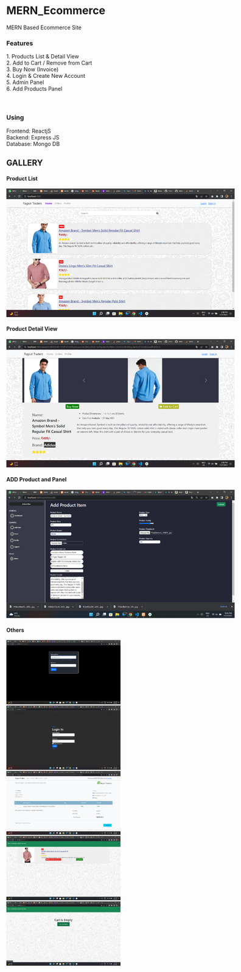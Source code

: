 # MERN_Ecommerce
MERN Based Ecommerce Site


<h3>Features</h3>
1. Products List & Detail View <br>
2. Add to Cart / Remove from Cart<br>
3. Buy Now (Invoice)<br>
4. Login & Create New Account <br>
5. Admin Panel<br>
6. Add Products Panel<br>

<br>
<br>
<h3>Using</h3>
Frontend: ReactjS<br>
Backend: Express JS<br>
Database: Mongo DB<br>


<h2>GALLERY</h2>

<h4>Product List</h4>
<img src="https://raw.githubusercontent.com/Johnscott207/MERN_Ecommerce/master/Screenshots/Screenshot%20(54).png" style="max-width:600px;" />

<br/>
<h4>Product Detail View</h4>
<img src="https://raw.githubusercontent.com/Johnscott207/MERN_Ecommerce/master/Screenshots/Screenshot%20(55).png" style="max-width:600px;" />

<br/>
<h4>ADD Product and Panel</h4>
<img src="https://raw.githubusercontent.com/Johnscott207/MERN_Ecommerce/master/Screenshots/Screenshot%20(52).png" style="max-width:600px;" />

<br/>
<h4>Others</h4>
<img src="https://raw.githubusercontent.com/Johnscott207/MERN_Ecommerce/master/Screenshots/Screenshot%20(53).png" style="width:300px;" />

<img src="https://raw.githubusercontent.com/Johnscott207/MERN_Ecommerce/master/Screenshots/Screenshot%20(56).png" style="width:300px;" />

<img src="https://raw.githubusercontent.com/Johnscott207/MERN_Ecommerce/master/Screenshots/Screenshot%20(57).png" style="width:300px;" />

<img src="https://raw.githubusercontent.com/Johnscott207/MERN_Ecommerce/master/Screenshots/Screenshot%20(61).png" style="width:300px;" />

<img src="https://raw.githubusercontent.com/Johnscott207/MERN_Ecommerce/master/Screenshots/Screenshot%20(59).png" style="width:300px;" />
